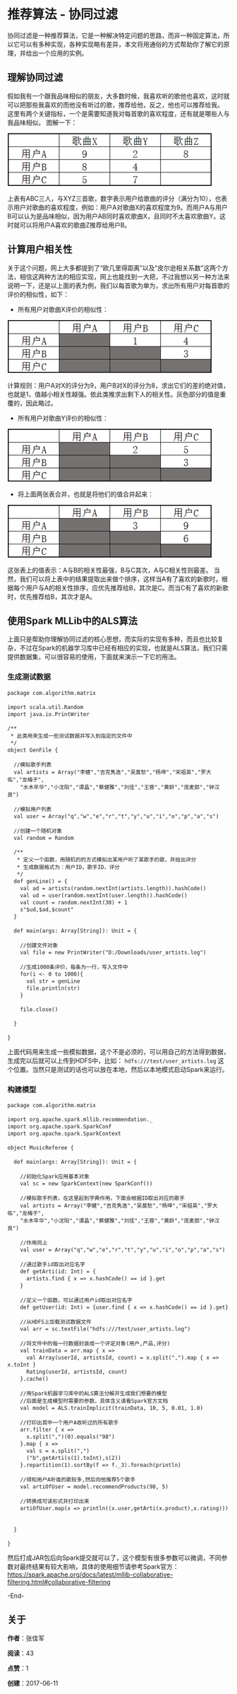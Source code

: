 # 推荐算法 - 协同过滤

协同过滤是一种推荐算法，它是一种解决特定问题的思路，而非一种固定算法，所以它可以有多种实现，各种实现略有差异，本文将用通俗的方式帮助你了解它的原理，并给出一个应用的实例。 

## 理解协同过滤

假如我有一个跟我品味相似的朋友，大多数时候，我喜欢听的歌他也喜欢，这时就可以把那些我喜欢的而他没有听过的歌，推荐给他，反之，他也可以推荐给我。 这里有两个关键指标，一个是需要知道我对每首歌的喜欢程度，还有就是哪些人与我品味相似。 图解一下：

![](img/algorithm-collaborative-filtering/algorithm-collaborative-filtering_table.png)

上表有ABC三人，与XYZ三首歌，数字表示用户给歌曲的评分（满分为10），也表示用户对歌曲的喜欢程度，例如：用户A对歌曲X的喜欢程度为9。而用户A与用户B可以认为是品味相似，因为用户AB同时喜欢歌曲X，且同时不太喜欢歌曲Y。这时就可以将用户A喜欢的歌曲Z推荐给用户B。 

## 计算用户相关性

关于这个问题，网上大多都提到了“欧几里得距离”以及“皮尔逊相关系数”这两个方法，相信这两种方法的相应实现，网上也能找到一大把，不过我想以另一种方法来说明一下，还是以上面的表为例，我们以每首歌为单为，求出所有用户对每首歌的评价的相似性，如下： 
* 所有用户对歌曲X评价的相似性：

![](img/algorithm-collaborative-filtering/algorithm-collaborative-filtering_tablex.png)

计算规则：用户A对X的评分为9，用户B对X的评分为8，求出它们的差的绝对值，也就是1，值越小相关性越强。依此类推求出剩下人的相关性。灰色部分的值是重覆的，因此略过。 
* 所有用户对歌曲Y评价的相似性：

![](img/algorithm-collaborative-filtering/algorithm-collaborative-filtering_tabley.png)

* 将上面两张表合并，也就是将他们的值合并起来：

![](img/algorithm-collaborative-filtering/algorithm-collaborative-filtering_table-sum.png)

这张表上的值表示：A与B的相关性最强，B与C其次，A与C相关性则最差。 当然，我们可以将上表中的结果提取出来做个排序，这样当A有了喜欢的新歌时，根据每个用户与A的相关性排序，应优先推荐给B，其次是C。而当C有了喜欢的新歌时，优先推荐给B，其次才是A。 

## 使用Spark MLLib中的ALS算法

上面只是帮助你理解协同过滤的核心思想，而实际的实现有多种，而且也比较复杂，不过在Spark的机器学习库中已经有相应的实现，也就是ALS算法，我们只需提供数据集，可以很容易的使用，下面就来演示一下它的用法。 

### 生成测试数据
```
package com.algorithm.matrix
 
import scala.util.Random
import java.io.PrintWriter
 
/**
 * 此类用来生成一些测试数据并写入到指定的文件中
 */
object GenFile {
   
  //模拟歌手列表
  val artists = Array("李健","吉克隽逸","吴莫愁","杨坤","宋祖英","罗大佑","龙梅子",
    "水木年华","小沈阳","谭晶","蔡健雅","刘佳","王蓉","黄龄","庞麦郎","钟汉良")
   
  //模拟用户列表
  val user = Array("q","w","e","r","t","y","u","i","o","p","a","s")
   
  //创建一个随机对象
  val random = Random
   
  /**
   * 定义一个函数，用随机的的方式模拟出某用户听了某歌手的歌，并给出评分
   * 生成数据格式为：用户ID，歌手ID，评分
   */
  def genLine() = {
    val ad = artists(random.nextInt(artists.length)).hashCode()
    val ud = user(random.nextInt(user.length)).hashCode()
    val count = random.nextInt(30) + 1
    s"$ud,$ad,$count"
  }
   
  def main(args: Array[String]): Unit = {
     
    //创建文件对象
    val file = new PrintWriter("D:/Downloads/user_artists.log")
     
    //生成1000条评价，每条为一行，写入文件中
    for(i <- 0 to 1000){
      val str = genLine
      file.println(str)
    }
     
    file.close()
     
  }
   
}
```
上面代码用来生成一些模拟数据，这个不是必须的，可以用自己的方法得到数据，生成完以后就可以上传到HDFS中，比如： `hdfs:///test/user_artists.log` 这个位置。当然只是测试的话也可以放在本地，然后以本地模式启动Spark来运行。 

### 构建模型
```
package com.algorithm.matrix
 
import org.apache.spark.mllib.recommendation._
import org.apache.spark.SparkConf
import org.apache.spark.SparkContext
 
object MusicReferee {
   
  def main(args: Array[String]): Unit = {
     
    //初始化Spark应用基本对象
    val sc = new SparkContext(new SparkConf())
     
    //模拟歌手列表，在这里起到字典作用，下面会根据ID取出对应的歌手
    val artists = Array("李健","吉克隽逸","吴莫愁","杨坤","宋祖英","罗大佑","龙梅子",
    "水木年华","小沈阳","谭晶","蔡健雅","刘佳","王蓉","黄龄","庞麦郎","钟汉良")
     
    //作用同上
    val user = Array("q","w","e","r","t","y","u","i","o","p","a","s")
     
    //通过歌手id取出对应名字
    def getArti(id: Int) = {
      artists.find { x => x.hashCode() == id }.get
    }
     
    //定义一个函数，可以通过用户id取出对应名字
    def getUser(id: Int) = {user.find { x => x.hashCode() == id }.get}
     
    //从HDFS上加载测试数据文件
    val arr = sc.textFile("hdfs:///test/user_artists.log")
     
    //将文件中的每一行数据封装成一个评定对象(用户,产品,评分)
    val trainData = arr.map { x => 
      val Array(userId, artistsId, count) = x.split(",").map { x => x.toInt }
      Rating(userId, artistsId, count)
    }.cache()
     
    //用Spark机器学习库中的ALS算法分解并生成我们想要的模型
    //后面是生成模型时需要的参数，具体含义请看Spark官方文档
    val model = ALS.trainImplicit(trainData, 10, 5, 0.01, 1.0)
     
    //打印出其中一个用户A收听过的所有歌手
    arr.filter { x => 
      x.split(",")(0).equals("98") 
    }.map { x => 
      val s = x.split(",")
      ("b",getArti(s(1).toInt),s(2))
    }.repartition(1).sortBy(f => f._3).foreach(println)
     
    //得知用户A听谁的歌较多,然后向他推荐5个歌手
    val artiOfUser = model.recommendProducts(98, 5)
     
    //转换成可读形式并打印出来
    artiOfUser.map(x => println((x.user,getArti(x.product),x.rating)))
     
     
  }
   
}
```
然后打成JAR包后向Spark提交就可以了，这个模型有很多参数可以微调，不同参数对最终结果有较大影响，具体的使用细节请参考Spark官方：https://spark.apache.org/docs/latest/mllib-collaborative-filtering.html#collaborative-filtering

-End-

关于
---

__作者__：张佳军

__阅读__：43

__点赞__：1

__创建__：2017-06-11
